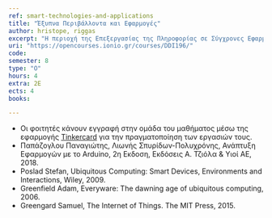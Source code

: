 ```yaml
---
ref: smart-technologies-and-applications
title: "Έξυπνα Περιβάλλοντα και Εφαρμογές"
author: hristope, riggas 
excerpt: "H περιοχή της Επεξεργασίας της Πληροφορίας σε Σύγχρονες Εφαρμογές ασχολείται με τη συλλογή, διαχείριση, οργάνωση και επεξεργασία δεδομένων και πληροφορίας σε σύγχρονα περιβάλλοντα και εφαρμογές. Έξυπνες εφαρμογές στις κατοικίες και στην παραγωγή. Το διαδίκτυο των πραγμάτων (Internet of Things IoT). Physical Computing. Δημιουργία προτύπων συστημάτων συλλογής πληροφοριών από το περιβάλλον και επέμβασης σ' αυτό, με χρήση της πλατφόρμας Arduino."
uri: "https://opencourses.ionio.gr/courses/DDI196/"
code: 
semester: 8
type: "Ο"
hours: 4
extra: 2Ε
ects: 4
books: 

---
```


- Οι φοιτητές κάνουν εγγραφή στην ομάδα του μαθήματος μέσω της εφαρμογής <a href="https://www.tinkercad.com/">Tinkercard</a> για την πραγματοποίηση των εργασιών τους.
- Παπάζογλου Παναγιώτης, Λιωνής Σπυρίδων-Πολυχρόνης, Ανάπτυξη Εφαρμογών με το Arduino, 2η Εκδοση, Εκδόσεις Α. Τζιόλα & Υιοί ΑΕ, 2018.
- Poslad Stefan, Ubiquitous Computing: Smart Devices, Environments and Interactions, Wiley, 2009.
- Greenfield Adam, Everyware: The dawning age of ubiquitous computing, 2006.
- Greengard Samuel, The Internet of Things. The MIT Press, 2015.
